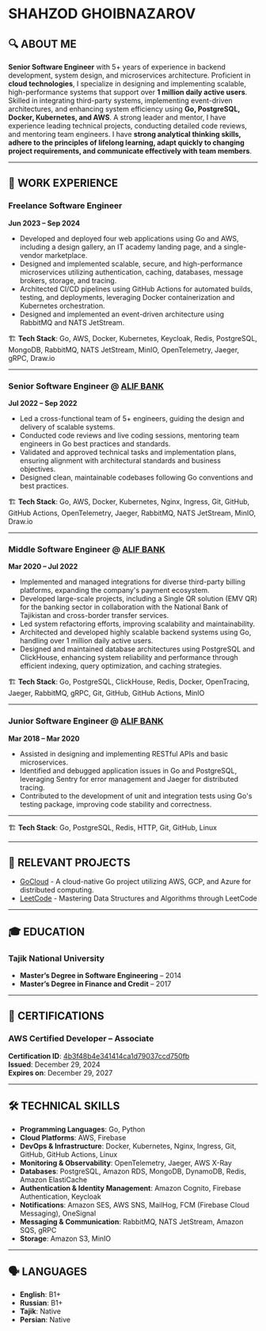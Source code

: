 # SHAHZOD GHOIBNAZAROV

## 🔍 ABOUT ME

**Senior Software Engineer** with 5+ years of experience in backend development, system design, and microservices architecture. Proficient in **cloud technologies**, I specialize in designing and implementing scalable, high-performance systems that support over **1 million daily active users**. Skilled in integrating third-party systems, implementing event-driven architectures, and enhancing system efficiency using **Go, PostgreSQL, Docker, Kubernetes, and AWS**. A strong leader and mentor, I have experience leading technical projects, conducting detailed code reviews, and mentoring team engineers. I have **strong analytical thinking skills, adhere to the principles of lifelong learning, adapt quickly to changing project requirements, and communicate effectively with team members**.

---

## 💼 WORK EXPERIENCE

### Freelance Software Engineer  
**Jun 2023 – Sep 2024**  

- Developed and deployed four web applications using Go and AWS, including a design gallery, an IT academy landing page, and a single-vendor marketplace.  
- Designed and implemented scalable, secure, and high-performance microservices utilizing authentication, caching, databases, message brokers, storage, and tracing.  
- Architected CI/CD pipelines using GitHub Actions for automated builds, testing, and deployments, leveraging Docker containerization and Kubernetes orchestration.  
- Designed and implemented an event-driven architecture using RabbitMQ and NATS JetStream.  

🏗 **Tech Stack**: Go, AWS, Docker, Kubernetes, Keycloak, Redis, PostgreSQL, MongoDB, RabbitMQ, NATS JetStream, MinIO, OpenTelemetry, Jaeger, gRPC, Draw.io  

---

### Senior Software Engineer @ [ALIF BANK](https://alif.tj/en)  
**Jul 2022 – Sep 2022**  

- Led a cross-functional team of 5+ engineers, guiding the design and delivery of scalable systems.  
- Conducted code reviews and live coding sessions, mentoring team engineers in Go best practices and standards.  
- Validated and approved technical tasks and implementation plans, ensuring alignment with architectural standards and business objectives.  
- Designed clean, maintainable codebases following Go conventions and best practices.  


🏗 **Tech Stack**: Go, AWS, Docker, Kubernetes, Nginx, Ingress, Git, GitHub, GitHub Actions, OpenTelemetry, Jaeger, RabbitMQ, NATS JetStream, MinIO, Draw.io  

---

### Middle Software Engineer @ [ALIF BANK](https://alif.tj/en)  
**Mar 2020 – Jul 2022**  

- Implemented and managed integrations for diverse third-party billing platforms, expanding the company's payment ecosystem.  
- Developed large-scale projects, including a Single QR solution (EMV QR) for the banking sector in collaboration with the National Bank of Tajikistan and cross-border transfer services.  
- Led system refactoring efforts, improving scalability and maintainability.  
- Architected and developed highly scalable backend systems using Go, handling over 1 million daily active users.  
- Designed and maintained database architectures using PostgreSQL and ClickHouse, enhancing system reliability and performance through efficient indexing, query optimization, and caching strategies.  

🏗 **Tech Stack**: Go, PostgreSQL, ClickHouse, Redis, Docker, OpenTracing, Jaeger, RabbitMQ, gRPC, Git, GitHub, GitHub Actions, MinIO  

---

### Junior Software Engineer @ [ALIF BANK](https://alif.tj/en)  
**Mar 2018 – Mar 2020**  

- Assisted in designing and implementing RESTful APIs and basic microservices.  
- Identified and debugged application issues in Go and PostgreSQL, leveraging Sentry for error management and Jaeger for distributed tracing.  
- Contributed to the development of unit and integration tests using Go's testing package, improving code stability and correctness.  

---

🏗 **Tech Stack**: Go, PostgreSQL, Redis, HTTP, Git, GitHub, Linux  

---

## 🚀 RELEVANT PROJECTS

- [GoCloud](https://github.com/shahzodshafizod/gocloud) - A cloud-native Go project utilizing AWS, GCP, and Azure for distributed computing.
- [LeetCode](https://github.com/shahzodshafizod/leetcode) - Mastering Data Structures and Algorithms through LeetCode

---

## 🎓 EDUCATION

### Tajik National University  

- **Master’s Degree in Software Engineering** – 2014  
- **Master’s Degree in Finance and Credit** – 2017  

---

## 🏅 CERTIFICATIONS

### AWS Certified Developer – Associate  
**Certification ID**: [4b3f48b4e341414ca1d79037ccd750fb](https://aws.amazon.com/verification)  
**Issued**: December 29, 2024  
**Expires on**: December 29, 2027  

---

## 🛠️ TECHNICAL SKILLS

- **Programming Languages**: Go, Python  
- **Cloud Platforms**: AWS, Firebase  
- **DevOps & Infrastructure**: Docker, Kubernetes, Nginx, Ingress, Git, GitHub, GitHub Actions, Linux  
- **Monitoring & Observability**: OpenTelemetry, Jaeger, AWS X-Ray  
- **Databases**: PostgreSQL, Amazon RDS, MongoDB, DynamoDB, Redis, Amazon ElastiCache  
- **Authentication & Identity Management**: Amazon Cognito, Firebase Authentication, Keycloak  
- **Notifications**: Amazon SES, AWS SNS, MailHog, FCM (Firebase Cloud Messaging), OneSignal  
- **Messaging & Communication**: RabbitMQ, NATS JetStream, Amazon SQS, gRPC  
- **Storage**: Amazon S3, MinIO  

---

## 🗣️ LANGUAGES

- **English**: B1+  
- **Russian**: B1+  
- **Tajik**: Native  
- **Persian**: Native  
